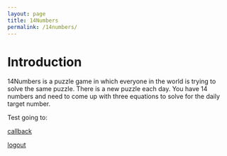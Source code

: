 ```yaml
---
layout: page
title: 14Numbers
permalink: /14numbers/
---
```


# Introduction

14Numbers is a puzzle game in which everyone in the world is trying to solve the same puzzle. There is a new puzzle each day.  You have 14 numbers and need to come up with three equations to solve for the daily target number.
 

Test going to: 


[callback](./app/callback)

[logout](./app/logout)
